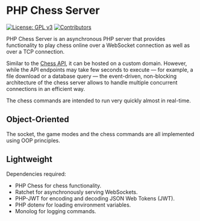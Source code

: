 # PHP Chess Server

[![License: GPL v3](https://img.shields.io/badge/License-GPL%20v3-blue.svg)](https://www.gnu.org/licenses/gpl-3.0)
[![Contributors](https://img.shields.io/github/contributors/chesslablab/chess-server)](https://github.com/chesslablab/chess-server/graphs/contributors)

PHP Chess Server is an asynchronous PHP server that provides functionality to play chess online over a WebSocket connection as well as over a TCP connection.

Similar to the [Chess API](https://chess-api.docs.chesslablab.org/), it can be hosted on a custom domain. However, while the API endpoints may take few seconds to execute — for example, a file download or a database query — the event-driven, non-blocking architecture of the chess server allows to handle multiple concurrent connections in an efficient way.

The chess commands are intended to run very quickly almost in real-time.

## Object-Oriented

The socket, the game modes and the chess commands are all implemented using OOP principles.

## Lightweight

Dependencies required:

- PHP Chess for chess functionality.
- Ratchet for asynchronously serving WebSockets.
- PHP-JWT for encoding and decoding JSON Web Tokens (JWT).
- PHP dotenv for loading environment variables.
- Monolog for logging commands.
